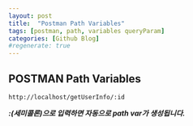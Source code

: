 ```yaml
---
layout: post
title:  "Postman Path Variables"
tags: [postman, path, variables queryParam]
categories: [Github Blog]
#regenerate: true
---
```





## POSTMAN Path Variables

 ```text
 http://localhost/getUserInfo/:id
 ```

___:(세미콜론)으로 입력하면 자동으로 path var가 생성됩니다.___
